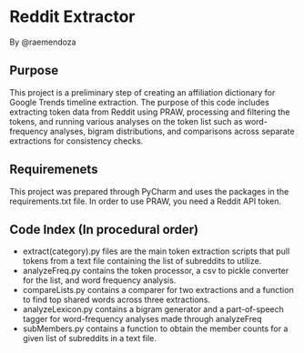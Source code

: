 # Reddit Extractor
By @raemendoza

## Purpose
This project is a preliminary step of creating an affiliation dictionary for Google Trends timeline extraction. The purpose of this code includes extracting token data from Reddit using PRAW,
processing and filtering the tokens, and running various analyses on the token list such as word-frequency analyses, bigram distributions, and comparisons across separate extractions for consistency checks.

## Requiremenets
This project was prepared through PyCharm and uses the packages in the requirements.txt file.
In order to use PRAW, you need a Reddit API token.

## Code Index (In procedural order)
- extract(category).py files are the main token extraction scripts that pull tokens from a text file containing the list of subreddits to utilize.
- analyzeFreq.py contains the token processor, a csv to pickle converter for the list, and word frequency analysis.
- compareLists.py contains a comparer for two extractions and a function to find top shared words across three extractions.
- analyzeLexicon.py contains a bigram generator and a part-of-speech tagger for word-frequency analyses made through analyzeFreq
- subMembers.py contains a function to obtain the member counts for a given list of subreddits in a text file.
